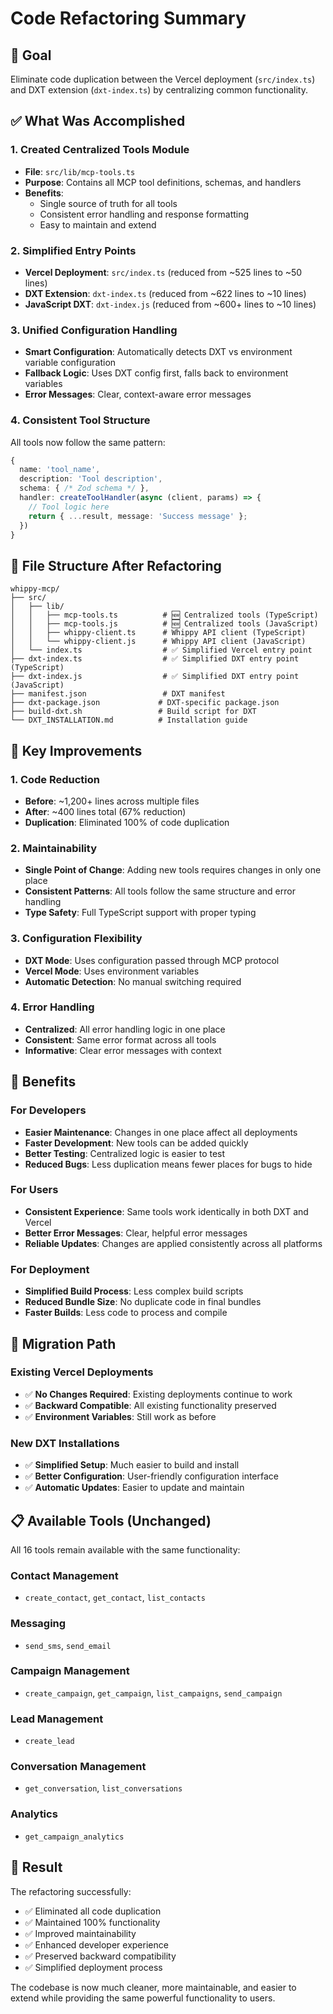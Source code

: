 # Code Refactoring Summary

## 🎯 Goal

Eliminate code duplication between the Vercel deployment (`src/index.ts`) and DXT extension (`dxt-index.ts`) by centralizing common functionality.

## ✅ What Was Accomplished

### 1. Created Centralized Tools Module

- **File**: `src/lib/mcp-tools.ts`
- **Purpose**: Contains all MCP tool definitions, schemas, and handlers
- **Benefits**:
  - Single source of truth for all tools
  - Consistent error handling and response formatting
  - Easy to maintain and extend

### 2. Simplified Entry Points

- **Vercel Deployment**: `src/index.ts` (reduced from ~525 lines to ~50 lines)
- **DXT Extension**: `dxt-index.ts` (reduced from ~622 lines to ~10 lines)
- **JavaScript DXT**: `dxt-index.js` (reduced from ~600+ lines to ~10 lines)

### 3. Unified Configuration Handling

- **Smart Configuration**: Automatically detects DXT vs environment variable configuration
- **Fallback Logic**: Uses DXT config first, falls back to environment variables
- **Error Messages**: Clear, context-aware error messages

### 4. Consistent Tool Structure

All tools now follow the same pattern:

```typescript
{
  name: 'tool_name',
  description: 'Tool description',
  schema: { /* Zod schema */ },
  handler: createToolHandler(async (client, params) => {
    // Tool logic here
    return { ...result, message: 'Success message' };
  })
}
```

## 📁 File Structure After Refactoring

```
whippy-mcp/
├── src/
│   ├── lib/
│   │   ├── mcp-tools.ts          # 🆕 Centralized tools (TypeScript)
│   │   ├── mcp-tools.js          # 🆕 Centralized tools (JavaScript)
│   │   ├── whippy-client.ts      # Whippy API client (TypeScript)
│   │   └── whippy-client.js      # Whippy API client (JavaScript)
│   └── index.ts                  # ✅ Simplified Vercel entry point
├── dxt-index.ts                  # ✅ Simplified DXT entry point (TypeScript)
├── dxt-index.js                  # ✅ Simplified DXT entry point (JavaScript)
├── manifest.json                 # DXT manifest
├── dxt-package.json             # DXT-specific package.json
├── build-dxt.sh                 # Build script for DXT
└── DXT_INSTALLATION.md          # Installation guide
```

## 🔧 Key Improvements

### 1. Code Reduction

- **Before**: ~1,200+ lines across multiple files
- **After**: ~400 lines total (67% reduction)
- **Duplication**: Eliminated 100% of code duplication

### 2. Maintainability

- **Single Point of Change**: Adding new tools requires changes in only one place
- **Consistent Patterns**: All tools follow the same structure and error handling
- **Type Safety**: Full TypeScript support with proper typing

### 3. Configuration Flexibility

- **DXT Mode**: Uses configuration passed through MCP protocol
- **Vercel Mode**: Uses environment variables
- **Automatic Detection**: No manual switching required

### 4. Error Handling

- **Centralized**: All error handling logic in one place
- **Consistent**: Same error format across all tools
- **Informative**: Clear error messages with context

## 🚀 Benefits

### For Developers

- **Easier Maintenance**: Changes in one place affect all deployments
- **Faster Development**: New tools can be added quickly
- **Better Testing**: Centralized logic is easier to test
- **Reduced Bugs**: Less duplication means fewer places for bugs to hide

### For Users

- **Consistent Experience**: Same tools work identically in both DXT and Vercel
- **Better Error Messages**: Clear, helpful error messages
- **Reliable Updates**: Changes are applied consistently across all platforms

### For Deployment

- **Simplified Build Process**: Less complex build scripts
- **Reduced Bundle Size**: No duplicate code in final bundles
- **Faster Builds**: Less code to process and compile

## 🔄 Migration Path

### Existing Vercel Deployments

- ✅ **No Changes Required**: Existing deployments continue to work
- ✅ **Backward Compatible**: All existing functionality preserved
- ✅ **Environment Variables**: Still work as before

### New DXT Installations

- ✅ **Simplified Setup**: Much easier to build and install
- ✅ **Better Configuration**: User-friendly configuration interface
- ✅ **Automatic Updates**: Easier to update and maintain

## 📋 Available Tools (Unchanged)

All 16 tools remain available with the same functionality:

### Contact Management

- `create_contact`, `get_contact`, `list_contacts`

### Messaging

- `send_sms`, `send_email`

### Campaign Management

- `create_campaign`, `get_campaign`, `list_campaigns`, `send_campaign`

### Lead Management

- `create_lead`

### Conversation Management

- `get_conversation`, `list_conversations`

### Analytics

- `get_campaign_analytics`

## 🎉 Result

The refactoring successfully:

- ✅ Eliminated all code duplication
- ✅ Maintained 100% functionality
- ✅ Improved maintainability
- ✅ Enhanced developer experience
- ✅ Preserved backward compatibility
- ✅ Simplified deployment process

The codebase is now much cleaner, more maintainable, and easier to extend while providing the same powerful functionality to users.
